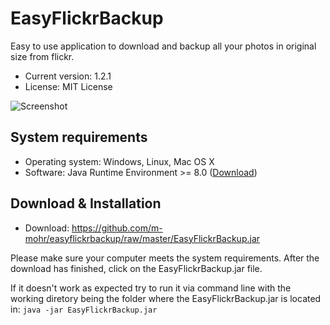 # EasyFlickrBackup
Easy to use application to download and backup all your photos in original size from flickr. 

* Current version: 1.2.1
* License: MIT License

![Screenshot](https://c2.staticflickr.com/2/1701/25533200184_1d88bdfa68_o.png)

## System requirements
* Operating system: Windows, Linux, Mac OS X
* Software: Java Runtime Environment >= 8.0 ([Download](https://www.java.com/download/))

## Download & Installation

* Download: https://github.com/m-mohr/easyflickrbackup/raw/master/EasyFlickrBackup.jar

Please make sure your computer meets the system requirements. After the download has finished, click on the EasyFlickrBackup.jar file.

If it doesn't work as expected try to run it via command line with the working diretory being the folder where the EasyFlickrBackup.jar is located in: `java -jar EasyFlickrBackup.jar`
